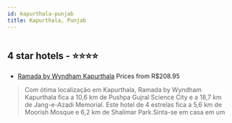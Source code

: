 ```yaml
---
id: kapurthala-punjab
title: Kapurthala, Punjab
---
```


<center><img src="https://i.travelapi.com/hotels/35000000/34490000/34482600/34482567/af94de9b_z.jpg" alt="" /></center>


##  4 star hotels - ⭐️⭐️⭐️⭐️

-    [Ramada by Wyndham Kapurthala](https://www.hurb.com/br/aud/https://www.hurb.com/br/hotels/kapurthala/ramada-by-wyndham-kapurthala-HT-AZ0C?cmp=18055) Prices from R$208.95
   > Com ótima localização em Kapurthala, Ramada by Wyndham Kapurthala fica a 10,6 km de Pushpa Gujral Science City e a 18,7 km de Jang-e-Azadi Memorial.  Este hotel de 4 estrelas fica a 5,6 km de Moorish Mosque e 6,2 km de Shalimar Park.Sinta-se em casa em um
